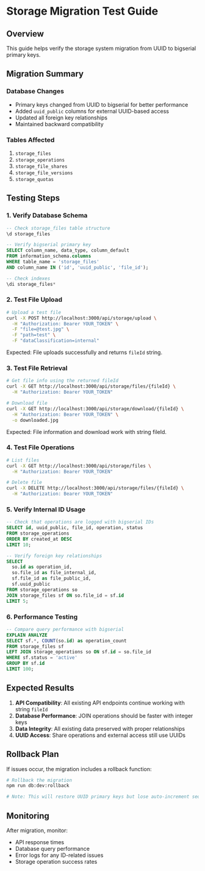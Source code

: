 # Storage Migration Test Guide

## Overview
This guide helps verify the storage system migration from UUID to bigserial primary keys.

## Migration Summary

### Database Changes
- Primary keys changed from UUID to bigserial for better performance
- Added `uuid_public` columns for external UUID-based access
- Updated all foreign key relationships
- Maintained backward compatibility

### Tables Affected
1. `storage_files`
2. `storage_operations`
3. `storage_file_shares`
4. `storage_file_versions`
5. `storage_quotas`

## Testing Steps

### 1. Verify Database Schema

```sql
-- Check storage_files table structure
\d storage_files

-- Verify bigserial primary key
SELECT column_name, data_type, column_default 
FROM information_schema.columns 
WHERE table_name = 'storage_files' 
AND column_name IN ('id', 'uuid_public', 'file_id');

-- Check indexes
\di storage_files*
```

### 2. Test File Upload

```bash
# Upload a test file
curl -X POST http://localhost:3000/api/storage/upload \
  -H "Authorization: Bearer YOUR_TOKEN" \
  -F "file=@test.jpg" \
  -F "path=test" \
  -F "dataClassification=internal"
```

Expected: File uploads successfully and returns `fileId` string.

### 3. Test File Retrieval

```bash
# Get file info using the returned fileId
curl -X GET http://localhost:3000/api/storage/files/{fileId} \
  -H "Authorization: Bearer YOUR_TOKEN"

# Download file
curl -X GET http://localhost:3000/api/storage/download/{fileId} \
  -H "Authorization: Bearer YOUR_TOKEN" \
  -o downloaded.jpg
```

Expected: File information and download work with string fileId.

### 4. Test File Operations

```bash
# List files
curl -X GET http://localhost:3000/api/storage/files \
  -H "Authorization: Bearer YOUR_TOKEN"

# Delete file
curl -X DELETE http://localhost:3000/api/storage/files/{fileId} \
  -H "Authorization: Bearer YOUR_TOKEN"
```

### 5. Verify Internal ID Usage

```sql
-- Check that operations are logged with bigserial IDs
SELECT id, uuid_public, file_id, operation, status 
FROM storage_operations 
ORDER BY created_at DESC 
LIMIT 10;

-- Verify foreign key relationships
SELECT 
  so.id as operation_id,
  so.file_id as file_internal_id,
  sf.file_id as file_public_id,
  sf.uuid_public
FROM storage_operations so
JOIN storage_files sf ON so.file_id = sf.id
LIMIT 5;
```

### 6. Performance Testing

```sql
-- Compare query performance with bigserial
EXPLAIN ANALYZE
SELECT sf.*, COUNT(so.id) as operation_count
FROM storage_files sf
LEFT JOIN storage_operations so ON sf.id = so.file_id
WHERE sf.status = 'active'
GROUP BY sf.id
LIMIT 100;
```

## Expected Results

1. **API Compatibility**: All existing API endpoints continue working with string `fileId`
2. **Database Performance**: JOIN operations should be faster with integer keys
3. **Data Integrity**: All existing data preserved with proper relationships
4. **UUID Access**: Share operations and external access still use UUIDs

## Rollback Plan

If issues occur, the migration includes a rollback function:

```bash
# Rollback the migration
npm run db:dev:rollback

# Note: This will restore UUID primary keys but lose auto-increment sequences
```

## Monitoring

After migration, monitor:
- API response times
- Database query performance
- Error logs for any ID-related issues
- Storage operation success rates